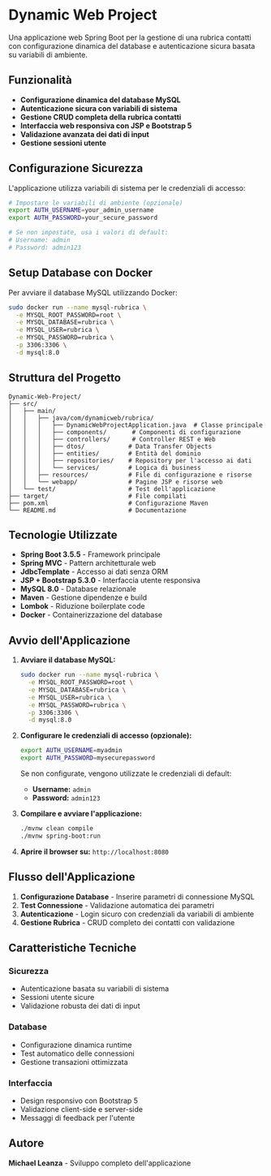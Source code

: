# Dynamic Web Project

Una applicazione web Spring Boot per la gestione di una rubrica contatti con configurazione dinamica del database e autenticazione sicura basata su variabili di ambiente.

## Funzionalità

- **Configurazione dinamica del database MySQL**
- **Autenticazione sicura con variabili di sistema**
- **Gestione CRUD completa della rubrica contatti**
- **Interfaccia web responsiva con JSP e Bootstrap 5**
- **Validazione avanzata dei dati di input**
- **Gestione sessioni utente**

## Configurazione Sicurezza

L'applicazione utilizza variabili di sistema per le credenziali di accesso:

```bash
# Impostare le variabili di ambiente (opzionale)
export AUTH_USERNAME=your_admin_username
export AUTH_PASSWORD=your_secure_password

# Se non impostate, usa i valori di default:
# Username: admin
# Password: admin123
```

## Setup Database con Docker

Per avviare il database MySQL utilizzando Docker:

```bash
sudo docker run --name mysql-rubrica \
  -e MYSQL_ROOT_PASSWORD=root \
  -e MYSQL_DATABASE=rubrica \
  -e MYSQL_USER=rubrica \
  -e MYSQL_PASSWORD=rubrica \
  -p 3306:3306 \
  -d mysql:8.0
```

## Struttura del Progetto

```
Dynamic-Web-Project/
├── src/
│   ├── main/
│   │   ├── java/com/dynamicweb/rubrica/
│   │   │   ├── DynamicWebProjectApplication.java  # Classe principale
│   │   │   ├── components/       # Componenti di configurazione
│   │   │   ├── controllers/      # Controller REST e Web
│   │   │   ├── dtos/            # Data Transfer Objects
│   │   │   ├── entities/        # Entità del dominio
│   │   │   ├── repositories/    # Repository per l'accesso ai dati
│   │   │   └── services/        # Logica di business
│   │   ├── resources/           # File di configurazione e risorse
│   │   └── webapp/              # Pagine JSP e risorse web
│   └── test/                    # Test dell'applicazione
├── target/                      # File compilati
├── pom.xml                      # Configurazione Maven
└── README.md                    # Documentazione
```

## Tecnologie Utilizzate

- **Spring Boot 3.5.5** - Framework principale
- **Spring MVC** - Pattern architetturale web
- **JdbcTemplate** - Accesso ai dati senza ORM
- **JSP + Bootstrap 5.3.0** - Interfaccia utente responsiva
- **MySQL 8.0** - Database relazionale
- **Maven** - Gestione dipendenze e build
- **Lombok** - Riduzione boilerplate code
- **Docker** - Containerizzazione del database

## Avvio dell'Applicazione

1. **Avviare il database MySQL:**
   ```bash
   sudo docker run --name mysql-rubrica \
     -e MYSQL_ROOT_PASSWORD=root \
     -e MYSQL_DATABASE=rubrica \
     -e MYSQL_USER=rubrica \
     -e MYSQL_PASSWORD=rubrica \
     -p 3306:3306 \
     -d mysql:8.0
   ```

2. **Configurare le credenziali di accesso (opzionale):**
   ```bash
   export AUTH_USERNAME=myadmin
   export AUTH_PASSWORD=mysecurepassword
   ```
   Se non configurate, vengono utilizzate le credenziali di default:
   - **Username:** `admin`
   - **Password:** `admin123`

3. **Compilare e avviare l'applicazione:**
   ```bash
   ./mvnw clean compile
   ./mvnw spring-boot:run
   ```

4. **Aprire il browser su:** `http://localhost:8080`

## Flusso dell'Applicazione

1. **Configurazione Database** - Inserire parametri di connessione MySQL
2. **Test Connessione** - Validazione automatica dei parametri
3. **Autenticazione** - Login sicuro con credenziali da variabili di ambiente
4. **Gestione Rubrica** - CRUD completo dei contatti con validazione

## Caratteristiche Tecniche

### Sicurezza
- Autenticazione basata su variabili di sistema
- Sessioni utente sicure
- Validazione robusta dei dati di input

### Database
- Configurazione dinamica runtime
- Test automatico delle connessioni
- Gestione transazioni ottimizzata

### Interfaccia
- Design responsivo con Bootstrap 5
- Validazione client-side e server-side
- Messaggi di feedback per l'utente

## Autore

**Michael Leanza** - Sviluppo completo dell'applicazione